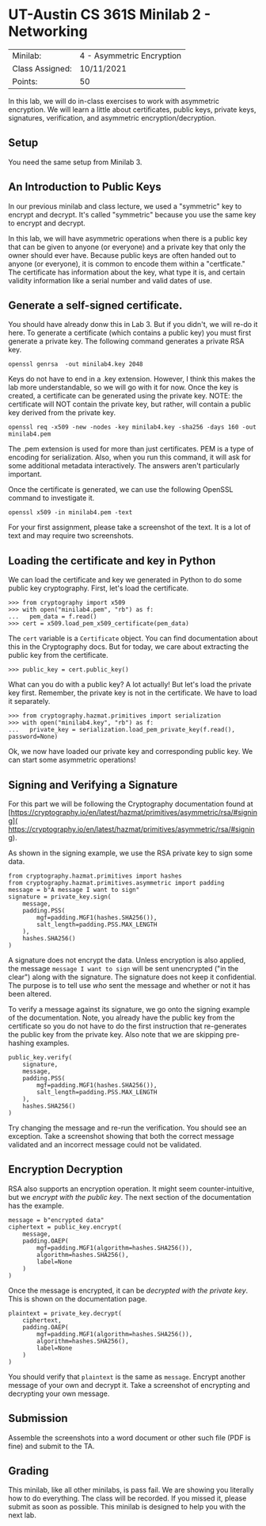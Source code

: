# UT-Austin CS 361S Minilab 2 - Networking

|||
|---|---|
| Minilab: | 4 - Asymmetric Encryption |
| Class Assigned: | 10/11/2021 |
| Points: | 50 |

In this lab, we will do in-class exercises to work with asymmetric encryption.
We will learn a little about certificates, public keys, private keys, signatures,
verification, and asymmetric encryption/decryption.

## Setup

You need the same setup from Minilab 3.


## An Introduction to Public Keys

In our previous minilab and class lecture, we used a "symmetric" key to encrypt and
decrypt. It's called "symmetric" because you use the same key to encrypt and decrypt.

In this lab, we will have asymmetric operations when there is a public key that can
be given to anyone (or everyone) and a private key that only the owner should ever have.
Because public keys are often handed out to anyone (or everyone), it is common to encode
them within a "certficate." The certificate has information about the key, what type it is,
and certain validity information like a serial number and valid dates of use.

## Generate a self-signed certificate.

You should have already donw this in Lab 3. But if you didn't, we will re-do it here.
To generate a certificate (which contains a public key) you must first generate a private
key. The following command generates a private RSA key.

    openssl genrsa  -out minilab4.key 2048
    
Keys do not have to end in a .key extension. However, I think this makes the lab more understandable,
so we will go with it for now. Once the key is created, a certificate can be generated using
the private key. NOTE: the certificate will NOT contain the private key, but rather, will contain
a public key derived from the private key.

    openssl req -x509 -new -nodes -key minilab4.key -sha256 -days 160 -out minilab4.pem
    
The .pem extension is used for more than just certificates. PEM is a type of encoding for serialization.
Also, when you run this command, it will ask for some additional metadata interactively. The answers
aren't particularly important.

Once the certificate is generated, we can use the following OpenSSL command to investigate it.

    openssl x509 -in minilab4.pem -text
    
For your first assignment, please take a screenshot of the text. It is a lot of text and may
require two screenshots.

## Loading the certificate and key in Python

We can load the certificate and key we generated in Python to do some public key
cryptography. First, let's load the certificate.

    >>> from cryptography import x509
    >>> with open("minilab4.pem", "rb") as f:
    ...   pem_data = f.read()
    >>> cert = x509.load_pem_x509_certificate(pem_data)
    
The `cert` variable is a `Certificate` object. You can find documentation about this
in the Cryptography docs. But for today, we care about extracting the public key
from the certificate.

    >>> public_key = cert.public_key()
    
What can you do with a public key? A lot actually! But let's load the private key first.
Remember, the private key is not in the certificate. We have to load it separately.

    >>> from cryptography.hazmat.primitives import serialization
    >>> with open("minilab4.key", "rb") as f:
    ...   private_key = serialization.load_pem_private_key(f.read(), password=None)
    
Ok, we now have loaded our private key and corresponding public key. We can start
some asymmetric operations!

## Signing and Verifying a Signature

For this part we will be following the Cryptography documentation found at
[https://cryptography.io/en/latest/hazmat/primitives/asymmetric/rsa/#signing](
https://cryptography.io/en/latest/hazmat/primitives/asymmetric/rsa/#signing).

As shown in the signing example, we use the RSA private key to sign some data.

    from cryptography.hazmat.primitives import hashes
    from cryptography.hazmat.primitives.asymmetric import padding
    message = b"A message I want to sign"
    signature = private_key.sign(
        message,
        padding.PSS(
            mgf=padding.MGF1(hashes.SHA256()),
            salt_length=padding.PSS.MAX_LENGTH
        ),
        hashes.SHA256()
    )
    
A signature does not encrypt the data. Unless encryption is also applied, 
the message `message I want to sign` will be sent unencrypted ("in the clear")
along with the signature. The signature does not keep it confidential. The
purpose is to tell use *who* sent the message and whether or not it has
been altered.

To verify a message against its signature, we go onto the signing example
of the documentation. Note, you already have the public key from the certificate
so you do not have to do the first instruction that re-generates the public key
from the private key. Also note that we are skipping pre-hashing examples.

    public_key.verify(
        signature,
        message,
        padding.PSS(
            mgf=padding.MGF1(hashes.SHA256()),
            salt_length=padding.PSS.MAX_LENGTH
        ),
        hashes.SHA256()
    )
    
Try changing the message and re-run the verification. You should see an exception.
Take a screenshot showing that both the correct message validated and an incorrect
message could not be validated.

## Encryption Decryption

RSA also supports an encryption operation. It might seem counter-intuitive, but we
*encrypt with the public key*. The next section of the documentation has the example.

    message = b"encrypted data"
    ciphertext = public_key.encrypt(
        message,
        padding.OAEP(
            mgf=padding.MGF1(algorithm=hashes.SHA256()),
            algorithm=hashes.SHA256(),
            label=None
        )
    )
    
Once the message is encrypted, it can be *decrypted with the private key*. This
is shown on the documentation page.

    plaintext = private_key.decrypt(
        ciphertext,
        padding.OAEP(
            mgf=padding.MGF1(algorithm=hashes.SHA256()),
            algorithm=hashes.SHA256(),
            label=None
        )
    )

You should verify that `plaintext` is the same as `message`. Encrypt another
message of your own and decrypt it. Take a screenshot of encrypting and decrypting
your own message.

## Submission
Assemble the screenshots into a word document or
other such file (PDF is fine) and submit to the TA.

## Grading
This minilab, like all other minilabs, is pass fail. We are showing
you literally how to do everything. The class will be recorded. If
you missed it, please submit as soon as possible. This minilab is
designed to help you with the next lab.